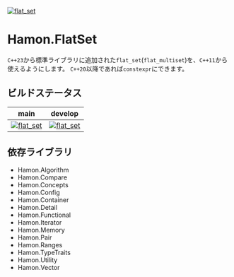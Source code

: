 ﻿[![flat_set](https://github.com/shibainuudon/HamonCore/actions/workflows/flat_set.yml/badge.svg)](https://github.com/shibainuudon/HamonCore/actions/workflows/flat_set.yml)

# Hamon.FlatSet

`C++23`から標準ライブラリに追加された`flat_set`(`flat_multiset`)を、`C++11`から使えるようにします。
`C++20`以降であれば`constexpr`にできます。

## ビルドステータス

| main | develop |
| ---- | ------- |
|[![flat_set](https://github.com/shibainuudon/HamonCore/actions/workflows/flat_set.yml/badge.svg?branch=main)](https://github.com/shibainuudon/HamonCore/actions/workflows/flat_set.yml)|[![flat_set](https://github.com/shibainuudon/HamonCore/actions/workflows/flat_set.yml/badge.svg?branch=develop)](https://github.com/shibainuudon/HamonCore/actions/workflows/flat_set.yml)|

## 依存ライブラリ

* Hamon.Algorithm
* Hamon.Compare
* Hamon.Concepts
* Hamon.Config
* Hamon.Container
* Hamon.Detail
* Hamon.Functional
* Hamon.Iterator
* Hamon.Memory
* Hamon.Pair
* Hamon.Ranges
* Hamon.TypeTraits
* Hamon.Utility
* Hamon.Vector

